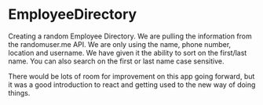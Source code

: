 # EmployeeDirectory

Creating a random Employee Directory. We are pulling the information from the randomuser.me API. We are only using the name, phone number, location and username. We have given it the ability to sort on the first/last name. You can also search on the first or last name case sensitive. 

There would be lots of room for improvement on this app going forward, but it was a good introduction to react and getting used to the new way of doing things. 


